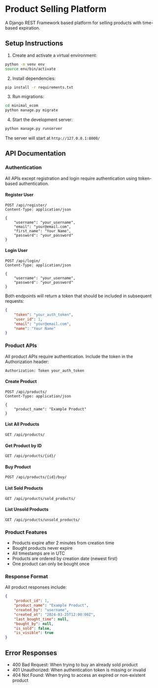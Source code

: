 # Product Selling Platform

A Django REST Framework based platform for selling products with time-based expiration.

## Setup Instructions

1. Create and activate a virtual environment:
```bash
python -m venv env
source env/bin/activate
```

2. Install dependencies:
```bash
pip install -r requirements.txt
```

3. Run migrations:
```bash
cd minimal_ecom
python manage.py migrate
```

4. Start the development server:
```bash
python manage.py runserver
```

The server will start at `http://127.0.0.1:8000/`

## API Documentation

### Authentication

All APIs except registration and login require authentication using token-based authentication.

#### Register User
```http
POST /api/register/
Content-Type: application/json

{
    "username": "your_username",
    "email": "your@email.com",
    "first_name": "Your Name",
    "password": "your_password"
}
```

#### Login User
```http
POST /api/login/
Content-Type: application/json

{
    "username": "your_username",
    "password": "your_password"
}
```

Both endpoints will return a token that should be included in subsequent requests:
```json
{
    "token": "your_auth_token",
    "user_id": 1,
    "email": "your@email.com",
    "name": "Your Name"
}
```

### Product APIs

All product APIs require authentication. Include the token in the Authorization header:
```
Authorization: Token your_auth_token
```

#### Create Product
```http
POST /api/products/
Content-Type: application/json

{
    "product_name": "Example Product"
}
```

#### List All Products
```http
GET /api/products/
```

#### Get Product by ID
```http
GET /api/products/{id}/
```

#### Buy Product
```http
POST /api/products/{id}/buy/
```

#### List Sold Products
```http
GET /api/products/sold_products/
```

#### List Unsold Products
```http
GET /api/products/unsold_products/
```

### Product Features

- Products expire after 2 minutes from creation time
- Bought products never expire
- All timestamps are in UTC
- Products are ordered by creation date (newest first)
- One product can only be bought once

### Response Format

All product responses include:
```json
{
    "product_id": 1,
    "product_name": "Example Product",
    "created_by": "username",
    "created_at": "2024-03-25T12:00:00Z",
    "last_bought_time": null,
    "bought_by": null,
    "is_sold": false,
    "is_visible": true
}
```

## Error Responses

- 400 Bad Request: When trying to buy an already sold product
- 401 Unauthorized: When authentication token is missing or invalid
- 404 Not Found: When trying to access an expired or non-existent product
